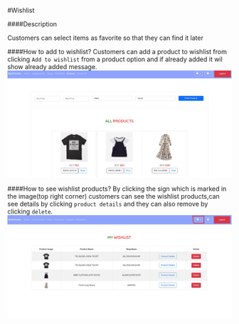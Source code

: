 #Wishlist

####Description

Customers can select items as favorite so that they can find it later

####How to add to wishlist?
Customers can add a product to wishlist from clicking ```Add to wishlist``` from a product option and if already added it wil show already added message.![addwishlist](img/addtowishlist.jpg)

####How to see wishlist products?
By clicking the sign which is marked in the image(top right corner) customers can see the wishlist products,can see details by clicking ```product details``` and they can also remove by clicking ```delete```. ![seewishlist](img/seewishlist.jpg) 
